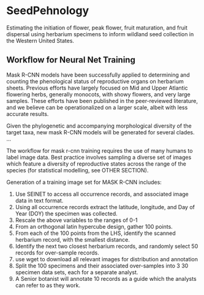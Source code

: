# SeedPehnology
Estimating the initiation of flower, peak flower, fruit maturation, and fruit dispersal using herbarium specimens to inform wildland seed collection in the Western United States. 


## Workflow for Neural Net Training

Mask R-CNN models have been successfully applied to  determining and counting the phenological status of reproductive organs on herbarium sheets.
Previous efforts have largely focused on Mid and Upper Atlantic flowering herbs, generally monocots, with showy flowers, and very large samples. 
These efforts have been published in the peer-reviewed literature, and we believe can be operationalized on a larger scale, albeit with less accurate results. 

Given the phylogenetic and accompanying morphological diversity of the target taxa, new mask R-CNN models will be generated for several clades. 
...

The workflow for mask r-cnn training requires the use of many humans to label image data. 
Best practice involves sampling a diverse set of images which feature a diversity of reproductive states across the range of the species (for statistical modelling, see OTHER SECTION). 


Generation of a training image set for MASK R-CNN includes:

1) Use SEINET to access all occurrence records, and associated image data in text format.
2) Using all occurrence records extract the latitude, longitude, and Day of Year (DOY) the specimen was collected.
3) Rescale the above variables to the ranges of 0-1
4) From an orthogonal latin hypercube design, gather 100 points. 
5) From each of the 100 points from the LHS, identify the scanned herbarium record, with the smallest distance.
6) Identify the next two closest herbarium records, and randomly select 50 records for over-sample records. 
7) use wget to download all relevant images for distribution and annotation
8) Split the 100 specimens and their associated over-samples into 3 30 specimen data sets, each for a separate analyst. 
9) A Senior botanist will annotate 10 records as a guide which the analysts can refer to as they work. 

